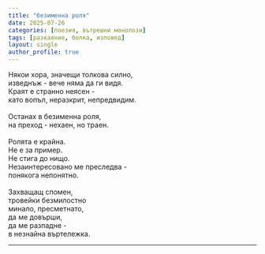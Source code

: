 ```yaml
---
title: "безименна роля"
date: 2025-07-26
categories: [поезия, вътрешни монолози]
tags: [разкаяние, болка, изповед]
layout: single
author_profile: true
---
```


<div class="poem3">

Някои хора, значещи толкова силно, <br/>
изведнъж - вече няма да ги видя. <br/>
Краят е странно неясен - <br/>
като вопъл, неразкрит, непредвидим. <br/>
 <br/>
Останах в безименна роля, <br/>
на преход - нехаен, но траен. <br/>
 <br/>
Ролята е крайна. <br/>
Не е за пример. <br/>
Не стига до нищо. <br/>
Незаинтересовано ме преследва - <br/>
понякога непонятно. <br/>
 <br/>
Захващащ спомен, <br/>
тровейки безмилостно <br/>
минало, пресметнато, <br/>
да ме довърши, <br/>
да ме разпадне - <br/>
в незнайна въртележка. <br/>

<hr/>
</div>